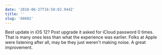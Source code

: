 ```yaml
---
date: '2018-06-27T16:50:02.944Z'
title: ''
slug: '60602'
---
```

Best update in iOS 12? Post upgrade it asked for iCloud password 0 times. That is many ones less than what the experience was earlier. Folks at Apple were listening after all, may be they just weren&#39;t making noise. A great improvement.
